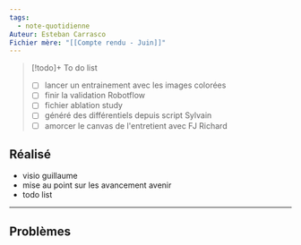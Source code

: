 ```yaml
---
tags:
  - note-quotidienne
Auteur: Esteban Carrasco
Fichier mère: "[[Compte rendu - Juin]]"
---
```


> [!todo]+ To do list
> - [ ] lancer un entrainement avec les images colorées
> - [ ] finir la validation Robotflow
> - [ ] fichier ablation study
> - [ ] généré des différentiels depuis script Sylvain
> - [ ] amorcer le canvas de l'entretient avec FJ Richard


## Réalisé
- visio guillaume
- mise au point sur les avancement avenir
- todo list
---
## Problèmes

